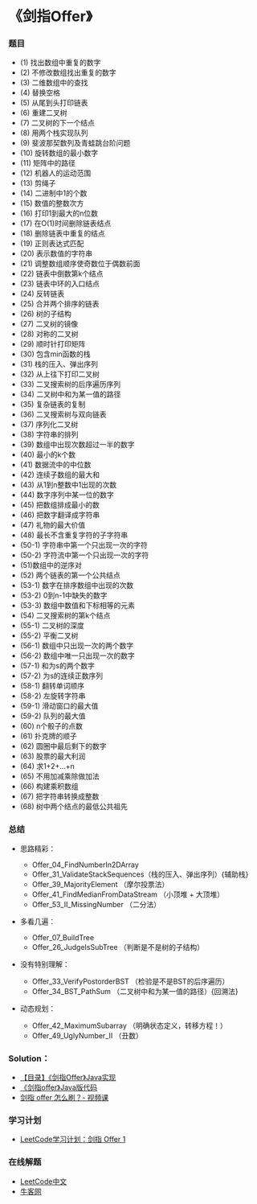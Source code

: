 # 《剑指Offer》

### 题目
- (1) 找出数组中重复的数字 
- (2) 不修改数组找出重复的数字 
- (3) 二维数组中的查找 
- (4) 替换空格 
- (5) 从尾到头打印链表 
- (6) 重建二叉树 
- (7) 二叉树的下一个结点 
- (8) 用两个栈实现队列 
- (9) 斐波那契数列及青蛙跳台阶问题 
- (10) 旋转数组的最小数字 
- (11) 矩阵中的路径 
- (12) 机器人的运动范围 
- (13) 剪绳子 
- (14) 二进制中1的个数 
- (15) 数值的整数次方 
- (16) 打印1到最大的n位数 
- (17) 在O(1)时间删除链表结点 
- (18) 删除链表中重复的结点 
- (19) 正则表达式匹配 
- (20) 表示数值的字符串 
- (21) 调整数组顺序使奇数位于偶数前面 
- (22) 链表中倒数第k个结点 
- (23) 链表中环的入口结点 
- (24) 反转链表 
- (25) 合并两个排序的链表 
- (26) 树的子结构 
- (27) 二叉树的镜像 
- (28) 对称的二叉树 
- (29) 顺时针打印矩阵
- (30) 包含min函数的栈
- (31) 栈的压入、弹出序列  
- (32) 从上往下打印二叉树
- (33) 二叉搜索树的后序遍历序列 
- (34) 二叉树中和为某一值的路径 
- (35) 复杂链表的复制 
- (36) 二叉搜索树与双向链表
- (37) 序列化二叉树
- (38) 字符串的排列 
- (39) 数组中出现次数超过一半的数字 
- (40) 最小的k个数 
- (41) 数据流中的中位数
- (42) 连续子数组的最大和
- (43) 从1到n整数中1出现的次数
- (44) 数字序列中某一位的数字
- (45) 把数组排成最小的数
- (46) 把数字翻译成字符串
- (47) 礼物的最大价值
- (48) 最长不含重复字符的子字符串
- (50-1) 字符串中第一个只出现一次的字符
- (50-2) 字符流中第一个只出现一次的字符
- (51)数组中的逆序对
- (52) 两个链表的第一个公共结点
- (53-1) 数字在排序数组中出现的次数
- (53-2) 0到n-1中缺失的数字
- (53-3) 数组中数值和下标相等的元素
- (54) 二叉搜索树的第k个结点
- (55-1) 二叉树的深度
- (55-2) 平衡二叉树
- (56-1) 数组中只出现一次的两个数字
- (56-2) 数组中唯一只出现一次的数字
- (57-1) 和为s的两个数字
- (57-2) 为s的连续正数序列
- (58-1) 翻转单词顺序
- (58-2) 左旋转字符串
- (59-1) 滑动窗口的最大值
- (59-2) 队列的最大值
- (60) n个骰子的点数
- (61) 扑克牌的顺子
- (62) 圆圈中最后剩下的数字
- (63) 股票的最大利润
- (64) 求1+2+…+n
- (65) 不用加减乘除做加法
- (66) 构建乘积数组
- (67) 把字符串转换成整数
- (68) 树中两个结点的最低公共祖先


### 总结
- 思路精彩：
    - Offer_04_FindNumberIn2DArray
    - Offer_31_ValidateStackSequences（栈的压入、弹出序列）{辅助栈}
    - Offer_39_MajorityElement （摩尔投票法）
    - Offer_41_FindMedianFromDataStream （小顶堆 + 大顶堆）
    - Offer_53_II_MissingNumber （二分法）
 
- 多看几遍：
    - Offer_07_BuildTree
    - Offer_26_JudgeIsSubTree （判断是不是树的子结构）

- 没有特别理解：
    - Offer_33_VerifyPostorderBST （检验是不是BST的后序遍历）
    - Offer_34_BST_PathSum （二叉树中和为某一值的路径）{回溯法}

- 动态规划：
    - Offer_42_MaximumSubarray （明确状态定义，转移方程！）
    - Offer_49_UglyNumber_II （丑数）


### Solution：
- [【目录】《剑指Offer》Java实现](https://www.cnblogs.com/yongh/p/9637260.html)
- [《剑指offer》Java版代码](https://github.com/GaoLeiQin/SwordOffer)
- [剑指 offer 怎么刷？- 视频课](https://zhuanlan.zhihu.com/p/498715622)


### 学习计划
- [LeetCode学习计划：剑指 Offer 1](https://leetcode.cn/study-plan/lcof/)


### 在线解题
- [LeetCode中文](https://leetcode-cn.com/problemset/lcof/)
- [牛客网](https://www.nowcoder.com/ta/coding-interviews?page=1) 
